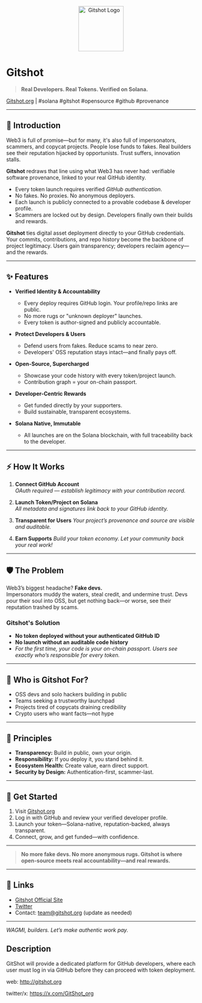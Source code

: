 <!-- Project Banner (customize with your badge/image if you have one) -->
<p align="center">
  <img src="[https://gitshot.org/logo.png](https://github.com/user-attachments/assets/b5a868d9-37a6-4392-aa8a-8de8cf5e3612)" alt="Gitshot Logo" height="120">
</p>

# Gitshot
> **Real Developers. Real Tokens. Verified on Solana.**

[Gitshot.org](http://gitshot.org) | #solana #gitshot #opensource #github #provenance

---

## 🚀 Introduction

Web3 is full of promise—but for many, it's also full of impersonators, scammers, and copycat projects. People lose funds to fakes. Real builders see their reputation hijacked by opportunists. Trust suffers, innovation stalls.

**Gitshot** redraws that line using what Web3 has never had: verifiable software provenance, linked to your real GitHub identity.

- Every token launch requires verified *GitHub authentication*.
- No fakes. No proxies. No anonymous deployers.
- Each launch is publicly connected to a provable codebase & developer profile.
- Scammers are locked out by design. Developers finally own their builds and rewards.

**Gitshot** ties digital asset deployment directly to your GitHub credentials. Your commits, contributions, and repo history become the backbone of project legitimacy. Users gain transparency; developers reclaim agency—and the rewards.

---

## ✨ Features

- **Verified Identity & Accountability**
  - Every deploy requires GitHub login. Your profile/repo links are public.
  - No more rugs or "unknown deployer" launches.
  - Every token is author-signed and publicly accountable.

- **Protect Developers & Users**
  - Defend users from fakes. Reduce scams to near zero.
  - Developers' OSS reputation stays intact—and finally pays off.

- **Open-Source, Supercharged**
  - Showcase your code history with every token/project launch.
  - Contribution graph = your on-chain passport.

- **Developer-Centric Rewards**
  - Get funded directly by your supporters.
  - Build sustainable, transparent ecosystems.

- **Solana Native, Immutable**
  - All launches are on the Solana blockchain, with full traceability back to the developer.

---

## ⚡ How It Works

1. **Connect GitHub Account**  
   _OAuth required — establish legitimacy with your contribution record._

2. **Launch Token/Project on Solana**  
   _All metadata and signatures link back to your GitHub identity._

3. **Transparent for Users**
   _Your project’s provenance and source are visible and auditable._

4. **Earn Supports**
   _Build your token economy. Let your community back your real work!_

---

## 🛡️ The Problem

Web3’s biggest headache? **Fake devs.**  
Impersonators muddy the waters, steal credit, and undermine trust. Devs pour their soul into OSS, but get nothing back—or worse, see their reputation trashed by scams.

### Gitshot's Solution

- **No token deployed without your authenticated GitHub ID**
- **No launch without an auditable code history**
- _For the first time, your code is your on-chain passport. Users see *exactly* who’s responsible for every token._

---

## 👤 Who is Gitshot For?

- OSS devs and solo hackers building in public
- Teams seeking a trustworthy launchpad
- Projects tired of copycats draining credibility
- Crypto users who want facts—not hype

---

## 🧭 Principles

- **Transparency:** Build in public, own your origin.
- **Responsibility:** If you deploy it, you stand behind it.
- **Ecosystem Health:** Create value, earn direct support.
- **Security by Design:** Authentication-first, scammer-last.

---

## 🏁 Get Started

1. Visit [Gitshot.org](http://gitshot.org)
2. Log in with GitHub and review your verified developer profile.
3. Launch your token—Solana-native, reputation-backed, always transparent.
4. Connect, grow, and get funded—with confidence.

---

> **No more fake devs. No more anonymous rugs. Gitshot is where open-source meets real accountability—and real rewards.**

---

## 📣 Links

- [Gitshot Official Site](http://gitshot.org)
- [Twitter](https://twitter.com/gitshot_org)
- Contact: team@gitshot.org (update as needed)

---

_WAGMI, builders. Let’s make authentic work pay._





 ## Description
 GitShot will provide a dedicated platform for GitHub developers, where each user must log in via GitHub before they can proceed with token deployment.

 web: http://gitshot.org
 
 twitter/x: https://x.com/GitShot_org
 
